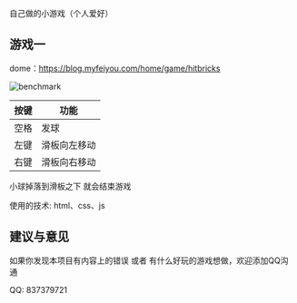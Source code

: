 自己做的小游戏（个人爱好）

## 游戏一
dome：https://blog.myfeiyou.com/home/game/hitbricks

![benchmark](https://blog.myfeiyou.com/public/home/img/hitbricks.jpg)

|      按键       | 功能          |
| --------------- | ------------- |
|      空格       | 发球          |
|      左键       | 滑板向左移动  |
|      右键       | 滑板向右移动  |

小球掉落到滑板之下 就会结束游戏 

使用的技术: html、css、js



## 建议与意见

如果你发现本项目有内容上的错误 或者 有什么好玩的游戏想做，欢迎添加QQ沟通

QQ: 837379721